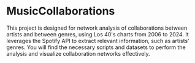 # MusicCollaborations
This project is designed for network analysis of collaborations between artists and between genres, using Los 40's charts from 2006 to 2024. It leverages the Spotify API to extract relevant information, such as artists' genres. You will find the necessary scripts and datasets to perform the analysis and visualize collaboration networks effectively.
